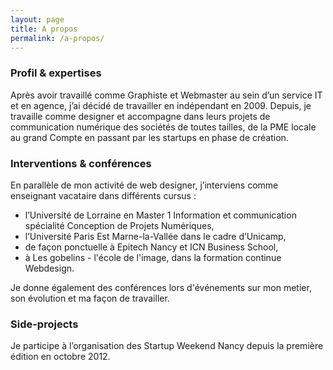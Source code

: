 ```yaml
---
layout: page
title: A propos
permalink: /a-propos/
---
```


### Profil & expertises ###

Après avoir travaillé comme Graphiste et Webmaster au sein d’un service IT et en agence, j’ai décidé de travailler en indépendant en 2009. Depuis, je travaille comme designer et accompagne dans leurs projets de communication numérique des sociétés de toutes tailles, de la PME locale au grand Compte en passant par les startups en phase de création.

### Interventions & conférences ###

En parallèle de mon activité de web designer, j’interviens comme enseignant vacataire dans différents cursus : 

* l’Université de Lorraine en Master 1 Information et communication spécialité Conception de Projets Numériques,
* l’Université Paris Est Marne-la-Vallée dans le cadre d’Unicamp, 
* de façon ponctuelle à Epitech Nancy et ICN Business School,
* à Les gobelins - l'école de l'image, dans la formation continue Webdesign.

Je donne également des conférences lors d'événements sur mon metier, son évolution et ma façon de travailler.

### Side-projects

Je participe à l’organisation des Startup Weekend Nancy depuis la première édition en octobre 2012.



[menschhh-url]: http://www.menschhh.com
[poudriere-url]: http://www.poudriere.org
